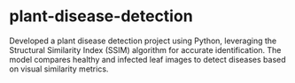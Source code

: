 # plant-disease-detection
Developed a plant disease detection project using Python, leveraging the Structural Similarity Index (SSIM) algorithm for accurate identification. The model compares healthy and infected leaf images to detect diseases based on visual similarity metrics.
